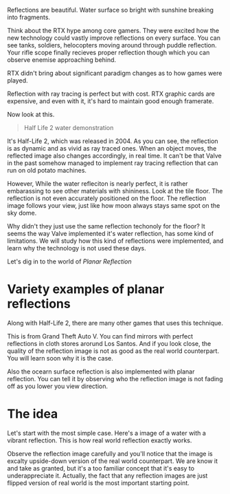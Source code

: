 Reflections are beautiful.
Water surface so bright with sunshine breaking into fragments.

Think about the RTX hype among core gamers.
They were excited how the new technology could vastly improve reflections on every surface.
You can see tanks, soldiers, helocopters moving around through puddle reflection.
Your rifle scope finally recieves proper reflection though which you can observe enemise approaching behind.

RTX didn't bring about significant paradigm changes as to how games were played.

Reflection with ray tracing is perfect but with cost.
RTX graphic cards are expensive, and even with it, it's hard to maintain good enough framerate.

Now look at this.

> Half Life 2 water demonstration

It's Half-Life 2, which was released in 2004.
As you can see, the reflection is as dynamic and as vivid as ray traced ones.
When an object moves, the reflected image also changes accordingly, in real time.
It can't be that Valve in the past somehow managed to implement ray tracing reflection that can run on old potato machines.

However,
While the water refleciton is nearly perfect, it is rather embarassing to see other materials with shininess.
Look at the tile floor.
The reflection is not even accurately positioned on the floor.
The reflection image follows your view, just like how moon always stays same spot on the sky dome.

Why didn't they just use the same reflection techonoly for the floor?
It seems the way Valve implemented it's water reflection, has some kind of limitations.
We will study how this kind of reflections were implemented, and learn why the technology is not used these days.

Let's dig in to the world of *Planar Reflection*

# Variety examples of planar reflections

Along with Half-Life 2, there are many other games that uses this technique.

This is from Grand Theft Auto V.
You can find mirrors with perfect reflections in cloth stores arorund Los Santos.
And if you look close, the quality of the reflection image is not as good as the real world counterpart.
You will learn soon why it is the case.

Also the ocearn surface reflection is also implemented with planar reflection.
You can tell it by observing who the reflection image is not fading off as you lower you view direction.

# The idea

Let's start with the most simple case.
Here's a image of a water with a vibrant reflection.
This is how real world reflection exactly works.

Observe the reflection image carefully and you'll notice that the image is excalty upside-down version of the real world counterpart.
We are know it and take as granted, but it's a too familiar concept that it's easy to underappreciate it.
Actually, the fact that any reflection images are just flipped version of real world is the most important starting point.
